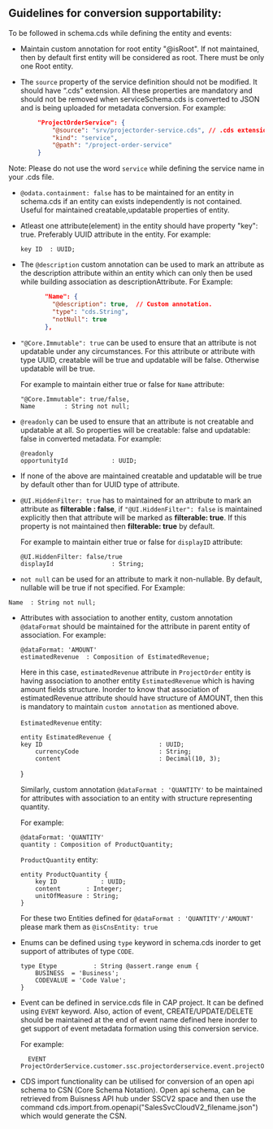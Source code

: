 
## Guidelines for conversion supportability:

To be followed in schema.cds while defining the entity and events:

- Maintain custom annotation for root entity "@isRoot". If not maintained, then by default first entity will be considered as root. There must be only one Root entity.

-   The `source` property of the service definition should not be modified. It should have “.cds” extension. All these properties are mandatory and should not be removed when serviceSchema.cds is converted to JSON and is being uploaded for metadata conversion.
For example:
```json
        "ProjectOrderService": {
            "@source": "srv/projectorder-service.cds", // .cds extension
            "kind": "service",
            "@path": "/project-order-service"
        } 
```
Note: Please do not use the word `service` while defining the service name in your .cds file.

-   `@odata.containment: false` has to be maintained for an entity in schema.cds if an entity can exists independently is not contained. Useful for maintained creatable,updatable properties of entity.
-   Atleast one attribute(element) in the entity should have property "key": true. Preferably UUID attribute in the entity.
    For example:

        key ID  : UUID;

-   The `@description` custom annotation can be used to mark an attribute as the description attribute within an entity which can only then be used while building association as descriptionAttribute.
For Example:
```json
          "Name": {
            "@description": true,  // Custom annotation.
            "type": "cds.String",
            "notNull": true
          },
```

-   `"@Core.Immutable": true` can be used to ensure that an attribute is not updatable under any circumstances. For this attribute or attribute with type UUID, creatable will be true and updatable will be false. Otherwise updatable will be true.

    For example to maintain either true or false for `Name` attribute:

        "@Core.Immutable": true/false,
        Name        : String not null;
        
-   `@readonly` can be used to ensure that an attribute is not creatable and updatable at all. So properties will be creatable: false and updatable: false in converted metadata.
    For example:

        @readonly
        opportunityId            : UUID;

-   If none of the above are maintained creatable and updatable will be true by default other than for UUID type of attribute.

-   `@UI.HiddenFilter: true` has to maintained for an attribute to mark an attribute as <b> filterable : false</b>, if `"@UI.HiddenFilter": false` is maintained explicitly then that attribute will be marked as <b>filterable: true</b>. If this property is not maintained then <b>filterable: true</b> by default.

    For example to maintain either true or false for `displayID` attribute:

        @UI.HiddenFilter: false/true
        displayId                : String;

-    `not null` can be used for an attribute to mark it non-nullable. By default, nullable will be true if not specified.
    For Example:

    Name  : String not null;

-   Attributes with association to another entity, custom annotation `@dataFormat` should be maintained for the attribute in parent entity of association. 
    For example:

        @dataFormat: 'AMOUNT'
        estimatedRevenue  : Composition of EstimatedRevenue;

    Here in this case, `estimatedRevenue` attribute in `ProjectOrder` entity is having association to another entity `EstimatedRevenue` which is having amount fields structure. Inorder to know that association of estimatedRevenue attribute should have structure of AMOUNT, then this is mandatory to maintain `custom annotation` as mentioned above.

    `EstimatedRevenue` entity:

        entity EstimatedRevenue {
        key ID                                : UUID;
            currencyCode                      : String;
            content                           : Decimal(10, 3);
    }

    Similarly, custom annotation `@dataFormat : 'QUANTITY'` to be maintained for attributes with association to an entity with structure representing quantity.

    For example:

        @dataFormat: 'QUANTITY'
        quantity : Composition of ProductQuantity;

    `ProductQuantity` entity:

        entity ProductQuantity {
            key ID            : UUID;
            content       : Integer;
            unitOfMeasure : String;
        }
    For these two Entities defined for `@dataFormat : 'QUANTITY'/'AMOUNT'` please mark them as `@isCnsEntity: true`

-   Enums can be defined using `type` keyword in schema.cds inorder to get support of attributes of type `CODE`.

        type Etype          : String @assert.range enum {
            BUSINESS  = 'Business';
            CODEVALUE = 'Code Value';
        }
    

- Event can be defined in service.cds file in CAP project. It can be defined using `EVENT` keyword. Also, action of event, CREATE/UPDATE/DELETE should be maintained at the end of event name defined here inorder to get support of event metadata formation using this conversion service.

    For example: 

        EVENT  ProjectOrderService.customer.ssc.projectorderservice.event.projectOrderCreate;


- CDS import functionality can be utilised for conversion of an open api schema to CSN (Core Schema Notation). Open api schema, can be retrieved from Buisness API hub under SSCV2 space and then use the command
  cds.import.from.openapi("SalesSvcCloudV2_filename.json") which would generate the CSN.


